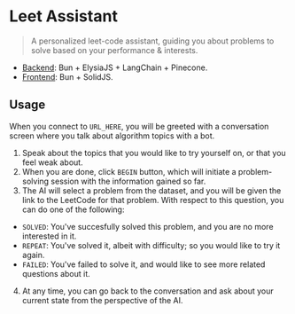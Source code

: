# Leet Assistant

> A personalized leet-code assistant, guiding you about problems to solve based on your performance & interests.

- [Backend](./backend/): Bun + ElysiaJS + LangChain + Pinecone.
- [Frontend](./frontend/): Bun + SolidJS.

## Usage

When you connect to `URL_HERE`, you will be greeted with a conversation screen where you talk about algorithm topics with a bot.

1. Speak about the topics that you would like to try yourself on, or that you feel weak about.
2. When you are done, click `BEGIN` button, which will initiate a problem-solving session with the information gained so far.
3. The AI will select a problem from the dataset, and you will be given the link to the LeetCode for that problem. With respect to this question, you can do one of the following:

- `SOLVED`: You've succesfully solved this problem, and you are no more interested in it.
- `REPEAT`: You've solved it, albeit with difficulty; so you would like to try it again.
- `FAILED`: You've failed to solve it, and would like to see more related questions about it.

4. At any time, you can go back to the conversation and ask about your current state from the perspective of the AI.
